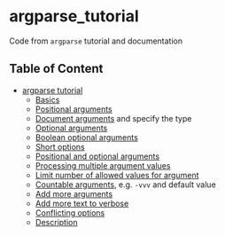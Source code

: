 # argparse_tutorial

Code from `argparse` tutorial and documentation

## Table of Content

- [argparse tutorial](https://docs.python.org/3/howto/argparse.html)
  - [Basics](tutorial/basics.py)
  - [Positional arguments](tutorial/positional_arguments.py)
  - [Document arguments](tutorial/document_arguments.py) and specify the type
  - [Optional arguments](tutorial/optional_arguments.py)
  - [Boolean optional arguments](tutorial/optional_arguments.py)
  - [Short options](tutorial/short_options.py)
  - [Positional and optional arguments](tutorial/positional_and_optional.py)
  - [Processing multiple argument values](tutorial/process_different_arg_values.py)
  - [Limit number of allowed values for argument](tutorial/strict_set_of_args_values.py)
  - [Countable arguments](tutorial/countable_arguments.py), e.g. `-vvv` and default value
  - [Add more arguments](tutorial/more_arguments.py)
  - [Add more text to verbose](tutorial/more_verbose_text.py)
  - [Conflicting options](tutorial/conflicting_options.py)
  - [Description](tutorial/description.py)
